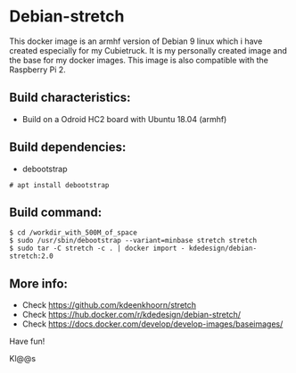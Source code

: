 # Debian-stretch
This docker image is an armhf version of Debian 9 linux which i have created especially for my Cubietruck. It is my personally created image and the base for my docker images. This image is also compatible with the Raspberry Pi 2.

## Build characteristics:
- Build on a Odroid HC2 board with Ubuntu 18.04 (armhf)

## Build dependencies:
- debootstrap 
```
# apt install debootstrap
```

## Build command:
```
$ cd /workdir_with_500M_of_space
$ sudo /usr/sbin/debootstrap --variant=minbase stretch stretch
$ sudo tar -C stretch -c . | docker import - kdedesign/debian-stretch:2.0

```

## More info:
- Check https://github.com/kdeenkhoorn/stretch
- Check https://hub.docker.com/r/kdedesign/debian-stretch/
- Check https://docs.docker.com/develop/develop-images/baseimages/

Have fun!

Kl@@s
